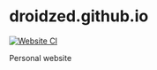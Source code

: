 # droidzed.github.io

[![Website CI](https://github.com/DroidZed/droidzed.github.io/actions/workflows/main.yml/badge.svg?branch=main)](https://github.com/DroidZed/droidzed.github.io/actions/workflows/main.yml)

Personal website
